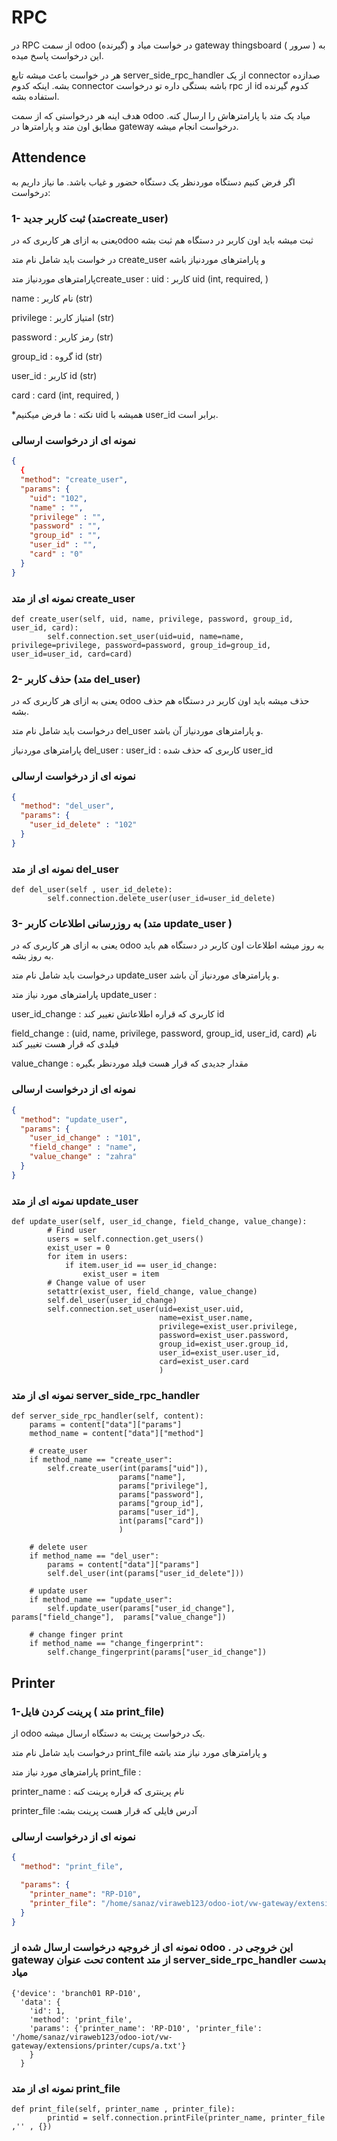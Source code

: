 # RPC

در RPC از سمت odoo (گیرنده) در خواست میاد و gateway thingsboard ( سرور ) به این درخواست پاسخ میده. 

هر در خواست باعث میشه تابع server_side_rpc_handler از یک connector صدازده بشه. اینکه کدوم connector باشه بستگی داره تو درخواست rpc از id کدوم گیرنده استفاده بشه.

هدف اینه هر درخواستی که از سمت odoo میاد یک متد با پارامترهاش را ارسال کنه. مطابق اون متد و پارامترها در gateway درخواست انجام میشه.

## Attendence

اگر فرض کنیم دستگاه موردنظر یک دستگاه حضور و غیاب باشد. ما نیاز داریم به درخواست:

### 1- ثبت کاربر جدید (متدcreate_user)

یعنی به ازای هر کاربری که درodoo ثبت میشه باید اون کاربر در دستگاه هم ثبت بشه

در خواست باید شامل نام متد create_user  و پارامترهای موردنیاز باشه

پارامترهای موردنیاز متدcreate_user : 
uid : کاربر uid  (int, required, )

name : نام کاربر (str)

privilege : امتیاز کاربر  (str)

password : رمز کاربر (str)

group_id : گروه id (str) 

user_id : کاربر id (str)

card : card (int, required, )

*نکته : ما فرض میکنیم uid همیشه با user_id برابر است. 



### نمونه ای از درخواست ارسالی


```json
{
  {
  "method": "create_user",
  "params": {
    "uid": "102",
    "name" : "",
    "privilege" : "",
    "password" : "",
    "group_id" : "",
    "user_id" : "",
    "card" : "0" 
  }
}
```

### نمونه ای از متد create_user

```
def create_user(self, uid, name, privilege, password, group_id, user_id, card):
        self.connection.set_user(uid=uid, name=name, privilege=privilege, password=password, group_id=group_id, user_id=user_id, card=card)
```

### 2- حذف کاربر (متد del_user)

یعنی به ازای هر کاربری که در odoo حذف میشه باید اون کاربر در دستگاه هم حذف بشه.

درخواست باید شامل نام متد del_user و پارامترهای موردنیاز آن باشد.

پارامترهای موردنیاز del_user :
user_id : کاربری که حذف شده user_id

### نمونه ای از درخواست ارسالی



```json
{
  "method": "del_user",
  "params": {
    "user_id_delete" : "102"
  }
}

```

### نمونه ای از متد del_user

```
def del_user(self , user_id_delete):
        self.connection.delete_user(user_id=user_id_delete)
```


### 3- به روزرسانی اطلاعات کاربر (متد update_user )

یعنی به ازای هر کاربری که در odoo به روز میشه اطلاعات اون کاربر در دستگاه هم باید به روز بشه.

درخواست باید شامل نام متد update_user و پارامترهای موردنیاز آن باشد.

پارامترهای مورد نیاز متد update_user :

user_id_change : کاربری که قراره اطلاعاتش تغییر کند id 

field_change : (uid, name, privilege, password, group_id, user_id, card) نام فیلدی که قرار هست تغییر کند

value_change : مقدار جدیدی که قرار هست فیلد موردنظر بگیره

### نمونه ای از درخواست ارسالی



```json
{
  "method": "update_user",
  "params": {
    "user_id_change" : "101",
    "field_change" : "name",
    "value_change" : "zahra"
  }
}
```

### نمونه ای از متد update_user


```
def update_user(self, user_id_change, field_change, value_change):
        # Find user
        users = self.connection.get_users()
        exist_user = 0
        for item in users:
            if item.user_id == user_id_change:
                exist_user = item
        # Change value of user
        setattr(exist_user, field_change, value_change)
        self.del_user(user_id_change)
        self.connection.set_user(uid=exist_user.uid,
                                 name=exist_user.name,
                                 privilege=exist_user.privilege, 
                                 password=exist_user.password,
                                 group_id=exist_user.group_id,
                                 user_id=exist_user.user_id,
                                 card=exist_user.card
                                 )
```



### نمونه ای از متد server_side_rpc_handler 

```
def server_side_rpc_handler(self, content):
    params = content["data"]["params"]
    method_name = content["data"]["method"]

    # create_user
    if method_name == "create_user":
        self.create_user(int(params["uid"]),
                        params["name"],
                        params["privilege"],
                        params["password"],
                        params["group_id"],
                        params["user_id"],
                        int(params["card"])
                        )

    # delete user
    if method_name == "del_user":
        params = content["data"]["params"]
        self.del_user(int(params["user_id_delete"]))

    # update user
    if method_name == "update_user":
        self.update_user(params["user_id_change"], params["field_change"],  params["value_change"])

    # change finger print
    if method_name == "change_fingerprint":
        self.change_fingerprint(params["user_id_change"])
```



## Printer

### 1-پرینت کردن فایل ( متد print_file)

از odoo یک درخواست پرینت به دستگاه ارسال میشه. 

درخواست باید شامل نام متد print_file و پارامترهای مورد نیاز متد باشه

پارامترهای مورد نیاز متد print_file : 

 printer_name : نام پرینتری که قراره پرینت کنه
 
 printer_file :آدرس فایلی که قرار هست پرینت بشه 
 

### نمونه ای از درخواست ارسالی
```json
{
  "method": "print_file",

  "params": {
    "printer_name": "RP-D10",
    "printer_file": "/home/sanaz/viraweb123/odoo-iot/vw-gateway/extensions/printer/cups/a.txt"
  }
}
```
### نمونه ای از خروجیه درخواست ارسال شده از odoo . این خروجی در gateway تحت عنوان content از متد server_side_rpc_handler بدست میاد
```
{'device': 'branch01 RP-D10',
  'data': {
    'id': 1, 
    'method': 'print_file',
    'params': {'printer_name': 'RP-D10', 'printer_file': '/home/sanaz/viraweb123/odoo-iot/vw-gateway/extensions/printer/cups/a.txt'}
    }
  }
```

### نمونه ای از متد print_file

```
def print_file(self, printer_name , printer_file):
        printid = self.connection.printFile(printer_name, printer_file ,'' , {})
```
